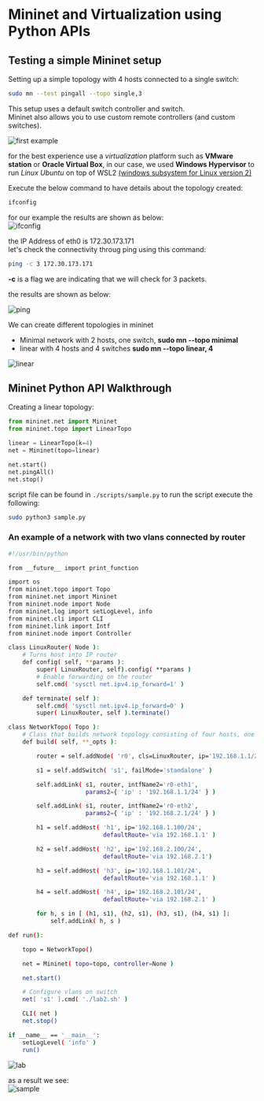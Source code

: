 # Mininet and Virtualization using Python APIs

## Testing a simple Mininet setup

Setting up a simple topology with 4 hosts connected to a single switch:

```bash
sudo mn --test pingall --topo single,3
```

This setup uses a default switch controller and switch.  
Mininet also allows you to use custom remote controllers (and custom switches).

![first example](images/1.png)

for the best experience use a _virtualization_ platform such as **VMware station** or **Oracle Virtual Box**, in our case, we used **Windows Hypervisor** to run _Linux Ubuntu_ on top of WSL2 [(windows subsystem for Linux version 2)](!https://learn.microsoft.com/en-us/windows/wsl/install)

Execute the below command to have details about the topology created:

```bash
ifconfig
```

for our example the results are shown as below:  
![ifconfig](images/2.png)

the IP Address of eth0 is 172.30.173.171  
let's check the connectivity throug ping using this command:

```bash
ping -c 3 172.30.173.171
```

**-c** is a flag we are indicating that we will check for 3 packets.

the results are shown as below:

![ping](images/3.png)

We can create different topologies in mininet

- Minimal network with 2 hosts, one switch, **sudo mn --topo minimal**
- linear with 4 hosts and 4 switches **sudo mn --topo linear, 4**

![linear](images/4.png)

## Mininet Python API Walkthrough

Creating a linear topology:

```python
from mininet.net import Mininet
from mininet.topo import LinearTopo

linear = LinearTopo(k=4)
net = Mininet(topo=linear)

net.start()
net.pingAll()
net.stop()
```

script file can be found in `./scripts/sample.py`
to run the script execute the following:

```bash
sudo python3 sample.py
```

### An example of a network with two vlans connected by router

```bash
#!/usr/bin/python

from __future__ import print_function

import os
from mininet.topo import Topo
from mininet.net import Mininet
from mininet.node import Node
from mininet.log import setLogLevel, info
from mininet.cli import CLI
from mininet.link import Intf
from mininet.node import Controller

class LinuxRouter( Node ):
    # Turns host into IP router
    def config( self, **params ):
        super( LinuxRouter, self).config( **params )
        # Enable forwarding on the router
        self.cmd( 'sysctl net.ipv4.ip_forward=1' )

    def terminate( self ):
        self.cmd( 'sysctl net.ipv4.ip_forward=0' )
        super( LinuxRouter, self ).terminate()

class NetworkTopo( Topo ):
    # Class that builds network topology consisting of four hosts, one router, three switches
    def build( self, **_opts ):

        router = self.addNode( 'r0', cls=LinuxRouter, ip='192.168.1.1/24' )

        s1 = self.addSwitch( 's1', failMode='standalone' )

        self.addLink( s1, router, intfName2='r0-eth1',
                      params2={ 'ip' : '192.168.1.1/24' } )

        self.addLink( s1, router, intfName2='r0-eth2',
                      params2={ 'ip' : '192.168.2.1/24' } )

        h1 = self.addHost( 'h1', ip='192.168.1.100/24',
                           defaultRoute='via 192.168.1.1' )

        h2 = self.addHost( 'h2', ip='192.168.2.100/24',
                           defaultRoute='via 192.168.2.1')

        h3 = self.addHost( 'h3', ip='192.168.1.101/24',
                           defaultRoute='via 192.168.1.1' )

        h4 = self.addHost( 'h4', ip='192.168.2.101/24',
                           defaultRoute='via 192.168.2.1' )

        for h, s in [ (h1, s1), (h2, s1), (h3, s1), (h4, s1) ]:
            self.addLink( h, s )

def run():

    topo = NetworkTopo()

    net = Mininet( topo=topo, controller=None )

    net.start()

    # Configure vlans on switch
    net[ 's1' ].cmd( './lab2.sh' )

    CLI( net )
    net.stop()

if __name__ == '__main__':
    setLogLevel( 'info' )
    run()
```

![lab](images/5.png)

as a result we see:  
![sample](images/6.png)
